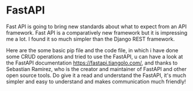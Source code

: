 # FastAPI

Fast API is going to bring new standards about what to expect from an API framework.
Fast API is a comparatively new framework but it is impressing me a lot. I found it so much simpler than the Django REST framework.

Here are the some basic pip file and the code file, in which i have done some CRUD operations and tried to use the FastAPI, u can have a look at the FastAPI documentation
   https://fastapi.tiangolo.com/, and thanks to Sebastian Ramirez, who is the creator and maintainer of FastAPI and other open source tools. 
Do give it a read and understand the FastAPI, it's much simpler and easy to understand and makes communication much friendly!
